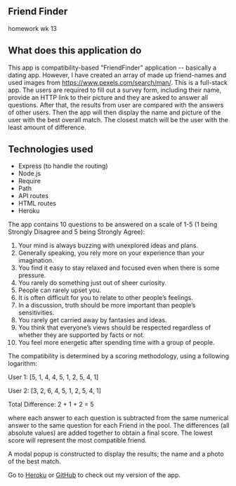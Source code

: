 ## Friend Finder
homework wk 13 

## What does this application do

This app is compatibility-based "FriendFinder" application -- basically a dating app. However, I have created an array of made up friend-names and used images from https://www.pexels.com/search/man/. This is a full-stack app. The users are required to fill out a survey form, including their name, provide an HTTP link to their picture and they are asked to answer all questions.  After that, the results from user are compared with the answers of other users. Then the app will then display the name and picture of the user with the best overall match. The closest match will be the user with the least amount of difference.

## Technologies used
* Express (to handle the routing)
* Node.js
* Require
* Path
* API routes
* HTML routes
* Heroku

The app contains 10 questions to be answered on a scale of 1-5 (1 being Strongly Disagree and 5 being Strongly Agree):

1.  Your mind is always buzzing with unexplored ideas and plans.
1.  Generally speaking, you rely more on your experience than your imagination.
1.  You find it easy to stay relaxed and focused even when there is some pressure.
1.  You rarely do something just out of sheer curiosity.
1.  People can rarely upset you.
1.  It is often difficult for you to relate to other people’s feelings.
1.  In a discussion, truth should be more important than people’s sensitivities.
1.  You rarely get carried away by fantasies and ideas.
1.  You think that everyone’s views should be respected regardless of whether they are supported by facts or not.
1.  You feel more energetic after spending time with a group of people.


The compatibility is determined by a scoring methodology, using a following logarithm:


User 1: [5, 1, 4, 4, 5, 1, 2, 5, 4, 1]

User 2: [3, 2, 6, 4, 5, 1, 2, 5, 4, 1]

Total Difference: 2 + 1 + 2 = 5

where each answer to each question is subtracted from the same numerical answer to the same question for each Friend in the pool. The differences (all absolute values) are added together to obtain a final score. The lowest score will represent the most compatible friend.

A modal popup is constructed to display the results; the name and a photo of the best match.

Go to [Heroku](https://serene-thicket-42231.herokuapp.com/) or [GitHub](https://sijanek.github.io/friend-finder/) to check out my version of the app.

